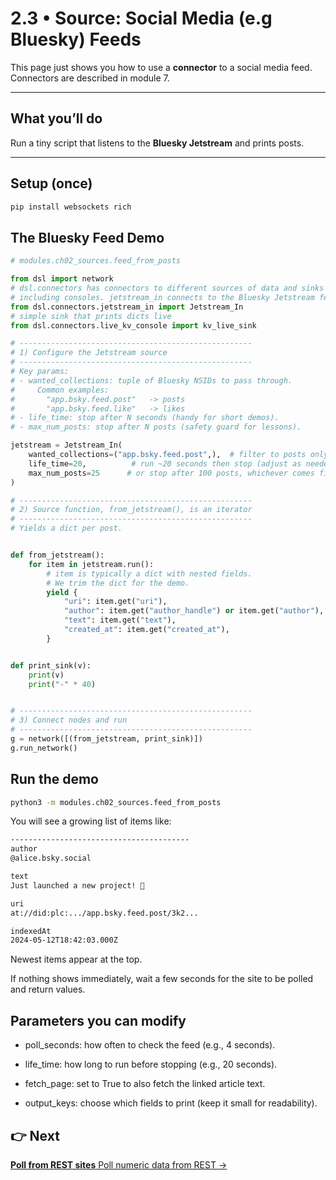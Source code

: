 # 2.3 • Source: Social Media (e.g Bluesky) Feeds

This page just shows you how to use a **connector** to a social media feed.
Connectors are described in module 7.

---
## What you’ll do

Run a tiny script that listens to the **Bluesky Jetstream** and prints posts.

---

## Setup (once)

```bash
pip install websockets rich
```


## The Bluesky Feed Demo

```python
# modules.ch02_sources.feed_from_posts

from dsl import network
# dsl.connectors has connectors to different sources of data and sinks
# including consoles. jetstream_in connects to the Bluesky Jetstream feed.
from dsl.connectors.jetstream_in import Jetstream_In
# simple sink that prints dicts live
from dsl.connectors.live_kv_console import kv_live_sink

# ----------------------------------------------------
# 1) Configure the Jetstream source
# ----------------------------------------------------
# Key params:
# - wanted_collections: tuple of Bluesky NSIDs to pass through.
#     Common examples:
#       "app.bsky.feed.post"   -> posts
#       "app.bsky.feed.like"   -> likes
# - life_time: stop after N seconds (handy for short demos).
# - max_num_posts: stop after N posts (safety guard for lessons).

jetstream = Jetstream_In(
    wanted_collections=("app.bsky.feed.post",),  # filter to posts only
    life_time=20,          # run ~20 seconds then stop (adjust as needed)
    max_num_posts=25      # or stop after 100 posts, whichever comes first
)

# ----------------------------------------------------
# 2) Source function, from_jetstream(), is an iterator
# ----------------------------------------------------
# Yields a dict per post.


def from_jetstream():
    for item in jetstream.run():
        # item is typically a dict with nested fields.
        # We trim the dict for the demo.
        yield {
            "uri": item.get("uri"),
            "author": item.get("author_handle") or item.get("author"),
            "text": item.get("text"),
            "created_at": item.get("created_at"),
        }


def print_sink(v):
    print(v)
    print("-" * 40)


# ----------------------------------------------------
# 3) Connect nodes and run
# ----------------------------------------------------
g = network([(from_jetstream, print_sink)])
g.run_network()
```

## Run the demo

```bash
python3 -m modules.ch02_sources.feed_from_posts
```

You will see a growing list of items like:
```bash
----------------------------------------
author
@alice.bsky.social

text
Just launched a new project! 🚀

uri
at://did:plc:.../app.bsky.feed.post/3k2...

indexedAt
2024-05-12T18:42:03.000Z

```

Newest items appear at the top.

If nothing shows immediately, wait a few seconds for the site to be polled
and return values.

## Parameters you can modify

- poll_seconds: how often to check the feed (e.g., 4 seconds).

- life_time: how long to run before stopping (e.g., 20 seconds).

- fetch_page: set to True to also fetch the linked article text.

- output_keys: choose which fields to print (keep it small for readability).

## 👉 Next
[**Poll from REST sites** Poll numeric data from REST →](./README_4_REST.md)

